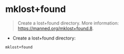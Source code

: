 # mklost+found

> Create a lost+found directory.
> More information: <https://manned.org/mklost+found.8>.

- Create a lost+found directory:

`mklost+found`
